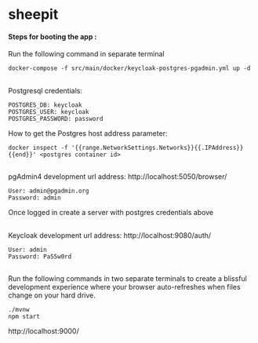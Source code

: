 # sheepit

#### Steps for booting the app :

Run the following command in separate terminal

```
docker-compose -f src/main/docker/keycloak-postgres-pgadmin.yml up -d
```

##

Postgresql credentials:

```
POSTGRES_DB: keycloak
POSTGRES_USER: keycloak
POSTGRES_PASSWORD: password
```

How to get the Postgres host address parameter:

```
docker inspect -f '{{range.NetworkSettings.Networks}}{{.IPAddress}}{{end}}' <postgres container id>
```

##

pgAdmin4 development url address:
http://localhost:5050/browser/

```
User: admin@pgadmin.org
Password: admin
```

Once logged in create a server with postgres credentials above

##

Keycloak development url address:
http://localhost:9080/auth/

```
User: admin
Password: Pa55w0rd
```

##

Run the following commands in two separate terminals to create a blissful development experience where your browser
auto-refreshes when files change on your hard drive.

```
./mvnw
npm start
```

http://localhost:9000/
